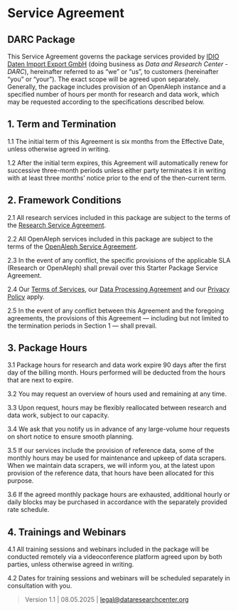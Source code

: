 # Service Agreement

## DARC Package

This Service Agreement governs the package services provided by [IDIO Daten Import Export GmbH](https://dataresearchcenter.org) (doing business as _Data and Research Center - DARC_), hereinafter referred to as “we” or “us”, to customers (hereinafter “you” or “your”). The exact scope will be agreed upon separately. Generally, the package includes provision of an OpenAleph instance and a specified number of hours per month for research and data work, which may be requested according to the specifications described below.

## 1. Term and Termination

1.1 The initial term of this Agreement is six months from the Effective Date, unless otherwise agreed in writing.

1.2 After the initial term expires, this Agreement will automatically renew for successive three-month periods unless either party terminates it in writing with at least three months’ notice prior to the end of the then-current term.

## 2. Framework Conditions

2.1 All research services included in this package are subject to the terms of the [Research Service Agreement](./sla-research.md).

2.2 All OpenAleph services included in this package are subject to the terms of the [OpenAleph Service Agreement](./sla-openaleph.md).

2.3 In the event of any conflict, the specific provisions of the applicable SLA (Research or OpenAleph) shall prevail over this Starter Package Service Agreement.

2.4 Our [Terms of Services](./tos.md), our [Data Processing Agreement](./dpa.md) and our [Privacy Policy](./dataprivacy-io.md) apply.

2.5 In the event of any conflict between this Agreement and the foregoing agreements, the provisions of this Agreement — including but not limited to the termination periods in Section 1 — shall prevail.

## 3. Package Hours

3.1 Package hours for research and data work expire 90 days after the first day of the billing month. Hours performed will be deducted from the hours that are next to expire.

3.2 You may request an overview of hours used and remaining at any time.

3.3 Upon request, hours may be flexibly reallocated between research and data work, subject to our capacity.

3.4 We ask that you notify us in advance of any large-volume hour requests on short notice to ensure smooth planning.

3.5 If our services include the provision of reference data, some of the monthly hours may be used for maintenance and upkeep of data scrapers. When we maintain data scrapers, we will inform you, at the latest upon provision of the reference data, that hours have been allocated for this purpose.

3.6 If the agreed monthly package hours are exhausted, additional hourly or daily blocks may be purchased in accordance with the separately provided rate schedule.

## 4. Trainings and Webinars

4.1 All training sessions and webinars included in the package will be conducted remotely via a videoconference platform agreed upon by both parties, unless otherwise agreed in writing.

4.2 Dates for training sessions and webinars will be scheduled separately in consultation with you.

> Version 1.1 | 08.05.2025 | [legal@dataresearchcenter.org](mailto:legal@dataresearchcenter.org)
